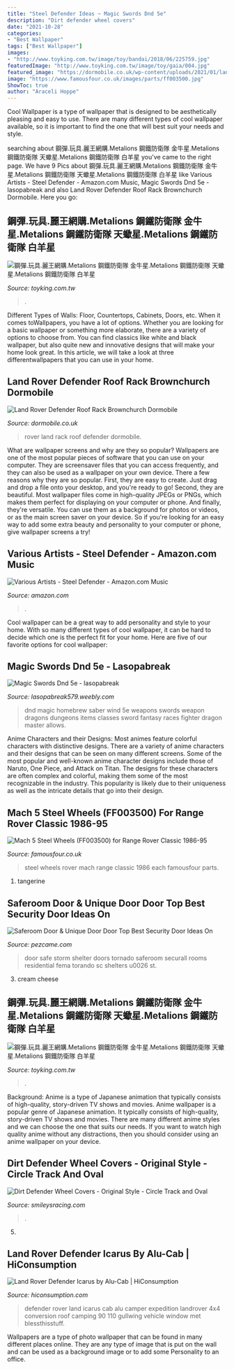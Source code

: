 ```yaml
---
title: "Steel Defender Ideas ~ Magic Swords Dnd 5e"
description: "Dirt defender wheel covers"
date: "2021-10-28"
categories:
- "Best Wallpaper"
tags: ["Best Wallpaper"]
images:
- "http://www.toyking.com.tw/image/toy/bandai/2018/06/225759.jpg"
featuredImage: "http://www.toyking.com.tw/image/toy/gaia/004.jpg"
featured_image: "https://dormobile.co.uk/wp-content/uploads/2021/01/land-rover-defender-roof-rack.jpg"
image: "https://www.famousfour.co.uk/images/parts/ff003500.jpg"
ShowToc: true
author: "Araceli Hoppe"
---
```



Cool Wallpaper is a type of wallpaper that is designed to be aesthetically pleasing and easy to use. There are many different types of cool wallpaper available, so it is important to find the one that will best suit your needs and style.

	

		
searching about 鋼彈.玩具.麗王網購.Metalions 鋼鐵防衛隊 金牛星.Metalions 鋼鐵防衛隊 天蠍星.Metalions 鋼鐵防衛隊 白羊星 you've came to the right page. We have 9 Pics about 鋼彈.玩具.麗王網購.Metalions 鋼鐵防衛隊 金牛星.Metalions 鋼鐵防衛隊 天蠍星.Metalions 鋼鐵防衛隊 白羊星 like Various Artists - Steel Defender - Amazon.com Music, Magic Swords Dnd 5e - lasopabreak and also Land Rover Defender Roof Rack Brownchurch Dormobile. Here you go:
		
    
## 鋼彈.玩具.麗王網購.Metalions 鋼鐵防衛隊 金牛星.Metalions 鋼鐵防衛隊 天蠍星.Metalions 鋼鐵防衛隊 白羊星

<img loading=lazy src="http://www.toyking.com.tw/image/toy/bandai/2018/06/225759.jpg" onerror="this.onerror=null;this.src='https://tse2.mm.bing.net/th?id=OIP.NcDRHa7uavekl4N5EqYVPAAAAA&amp;pid=15.1';" alt="鋼彈.玩具.麗王網購.Metalions 鋼鐵防衛隊 金牛星.Metalions 鋼鐵防衛隊 天蠍星.Metalions 鋼鐵防衛隊 白羊星">

_Source: toyking.com.tw_

>. 

	

Different Types of Walls: Floor, Countertops, Cabinets, Doors, etc.
When it comes toWallpapers, you have a lot of options. Whether you are looking for a basic wallpaper or something more elaborate, there are a variety of options to choose from. You can find classics like white and black wallpaper, but also quite new and innovative designs that will make your home look great. In this article, we will take a look at three differentwallpapers that you can use in your home.

    
## Land Rover Defender Roof Rack Brownchurch Dormobile

<img loading=lazy src="https://dormobile.co.uk/wp-content/uploads/2021/01/land-rover-defender-roof-rack.jpg" onerror="this.onerror=null;this.src='https://tse1.mm.bing.net/th?id=OIP.ZEWGvyAv4gsINgkIEpH3WQAAAA&amp;pid=15.1';" alt="Land Rover Defender Roof Rack Brownchurch Dormobile">

_Source: dormobile.co.uk_

>rover land rack roof defender dormobile. 

	

What are wallpaper screens and why are they so popular?
Wallpapers are one of the most popular pieces of software that you can use on your computer. They are screensaver files that you can access frequently, and they can also be used as a wallpaper on your own device. There a few reasons why they are so popular. First, they are easy to create. Just drag and drop a file onto your desktop, and you're ready to go! Second, they are beautiful. Most wallpaper files come in high-quality JPEGs or PNGs, which makes them perfect for displaying on your computer or phone. And finally, they're versatile. You can use them as a background for photos or videos, or as the main screen saver on your device. So if you're looking for an easy way to add some extra beauty and personality to your computer or phone, give wallpaper screens a try!

    
## Various Artists - Steel Defender - Amazon.com Music

<img loading=lazy src="https://images-na.ssl-images-amazon.com/images/I/61Zte7my4gL._SX522_.jpg" onerror="this.onerror=null;this.src='https://tse4.mm.bing.net/th?id=OIP.06-YpemA3lIsTaLQYJwa0AHaHj&amp;pid=15.1';" alt="Various Artists - Steel Defender - Amazon.com Music">

_Source: amazon.com_

>. 

	

Cool wallpaper can be a great way to add personality and style to your home. With so many different types of cool wallpaper, it can be hard to decide which one is the perfect fit for your home. Here are five of our favorite options for cool wallpaper: 

    
## Magic Swords Dnd 5e - Lasopabreak

<img loading=lazy src="https://lasopabreak579.weebly.com/uploads/1/2/6/4/126474641/937839270.jpg" onerror="this.onerror=null;this.src='https://tse2.mm.bing.net/th?id=OIP.hjuBEn8lZ67b2wHRW3aDsAHaJl&amp;pid=15.1';" alt="Magic Swords Dnd 5e - lasopabreak">

_Source: lasopabreak579.weebly.com_

>dnd magic homebrew saber wind 5e weapons swords weapon dragons dungeons items classes sword fantasy races fighter dragon master allows. 

	

Anime Characters and their Designs: Most animes feature colorful characters with distinctive designs.
There are a variety of anime characters and their designs that can be seen on many different screens. Some of the most popular and well-known anime character designs include those of Naruto, One Piece, and Attack on Titan. The designs for these characters are often complex and colorful, making them some of the most recognizable in the industry. This popularity is likely due to their uniqueness as well as the intricate details that go into their design.

    
## Mach 5 Steel Wheels (FF003500) For Range Rover Classic 1986-95

<img loading=lazy src="https://www.famousfour.co.uk/images/parts/ff003500.jpg" onerror="this.onerror=null;this.src='https://tse3.mm.bing.net/th?id=OIP.b_IX0-3af9H6lQBaQTjlGgHaFm&amp;pid=15.1';" alt="Mach 5 Steel Wheels (FF003500) for Range Rover Classic 1986-95">

_Source: famousfour.co.uk_

>steel wheels rover mach range classic 1986 each famousfour parts. 

	

1. tangerine 

    
## Saferoom Door &amp; Unique Door Door Top Best Security Door Ideas On

<img loading=lazy src="http://www.securalltornadosafe.com/index_files/320-361/front-closed.jpg" onerror="this.onerror=null;this.src='https://tse2.mm.bing.net/th?id=OIP.SaGpK3_39ko0ekM0eT3RywHaON&amp;pid=15.1';" alt="Saferoom Door &amp; Unique Door Door Top Best Security Door Ideas On">

_Source: pezcame.com_

>door safe storm shelter doors tornado saferoom securall rooms residential fema torando sc shelters u0026 st. 

	

3. cream cheese 

    
## 鋼彈.玩具.麗王網購.Metalions 鋼鐵防衛隊 金牛星.Metalions 鋼鐵防衛隊 天蠍星.Metalions 鋼鐵防衛隊 白羊星

<img loading=lazy src="http://www.toyking.com.tw/image/toy/gaia/004.jpg" onerror="this.onerror=null;this.src='https://tse2.mm.bing.net/th?id=OIP.3dzNz0pYFetfgVpKLY2AnwAAAA&amp;pid=15.1';" alt="鋼彈.玩具.麗王網購.Metalions 鋼鐵防衛隊 金牛星.Metalions 鋼鐵防衛隊 天蠍星.Metalions 鋼鐵防衛隊 白羊星">

_Source: toyking.com.tw_

>. 

	

Background: Anime is a type of Japanese animation that typically consists of high-quality, story-driven TV shows and movies.
Anime wallpaper is a popular genre of Japanese animation. It typically consists of high-quality, story-driven TV shows and movies. There are many different anime styles and we can choose the one that suits our needs. If you want to watch high quality anime without any distractions, then you should consider using an anime wallpaper on your device.

    
## Dirt Defender Wheel Covers - Original Style - Circle Track And Oval

<img loading=lazy src="https://dy5vgx5yyjho5.cloudfront.net/images/v2/500x500-mB8Y4wnM5Ux214383.jpg" onerror="this.onerror=null;this.src='https://tse2.mm.bing.net/th?id=OIP.r6a7tXD_g16K_wD48d53ggHaHc&amp;pid=15.1';" alt="Dirt Defender Wheel Covers - Original Style - Circle Track and Oval">

_Source: smileysracing.com_

>. 

	

5.

    
## Land Rover Defender Icarus By Alu-Cab | HiConsumption

<img loading=lazy src="https://cdn.hiconsumption.com/wp-content/uploads/2015/03/Land-Rover-Defender-Icarus-by-Alu-Cab-7.jpg" onerror="this.onerror=null;this.src='https://tse4.mm.bing.net/th?id=OIP.O0GRHpbVumsoyoY_7a_aEQHaE8&amp;pid=15.1';" alt="Land Rover Defender Icarus by Alu-Cab | HiConsumption">

_Source: hiconsumption.com_

>defender rover land icarus cab alu camper expedition landrover 4x4 conversion roof camping 90 110 gullwing vehicle window met blessthisstuff. 

	



Wallpapers are a type of photo wallpaper that can be found in many different places online. They are any type of image that is put on the wall and can be used as a background image or to add some Personality to an office.

